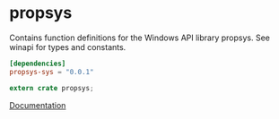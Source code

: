 # propsys #
Contains function definitions for the Windows API library propsys. See winapi for types and constants.

```toml
[dependencies]
propsys-sys = "0.0.1"
```

```rust
extern crate propsys;
```

[Documentation](https://retep998.github.io/doc/winapi/propsys/)
